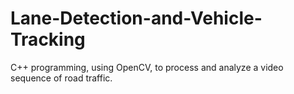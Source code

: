# Lane-Detection-and-Vehicle-Tracking
C++ programming, using OpenCV, to process and analyze a video sequence of road traffic.
